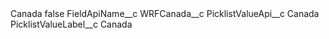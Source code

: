 <?xml version="1.0" encoding="UTF-8"?>
<CustomMetadata xmlns="http://soap.sforce.com/2006/04/metadata" xmlns:xsi="http://www.w3.org/2001/XMLSchema-instance" xmlns:xsd="http://www.w3.org/2001/XMLSchema">
    <label>Canada</label>
    <protected>false</protected>
    <values>
        <field>FieldApiName__c</field>
        <value xsi:type="xsd:string">WRFCanada__c</value>
    </values>
    <values>
        <field>PicklistValueApi__c</field>
        <value xsi:type="xsd:string">Canada</value>
    </values>
    <values>
        <field>PicklistValueLabel__c</field>
        <value xsi:type="xsd:string">Canada</value>
    </values>
</CustomMetadata>

